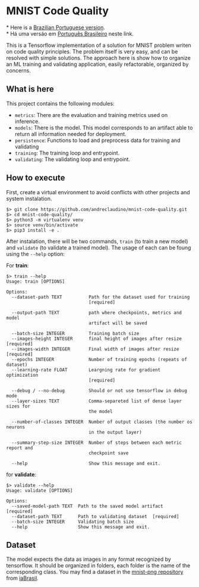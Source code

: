 # MNIST Code Quality

\* Here is a [Brazilian Portuguese version](README.pt-br.md).  
\* Há uma versáo em [Português Brasileiro](README.pt-br.md) neste link.

This is a Tensorflow implementation of a solution for MNIST problem writen on code quality principles. The problem itself is very easy, and can be resolved with simple solutions. The approach here is show how to organize an ML training and validating application, easily refactorable, organized by concerns.

## What is here

This project contains the following modules:

* `metrics`: There are the evaluation and training metrics used on inference.
* `models`: There is the model. This model corresponds to an artifact able to return all information needed for deployment.
* `persistence`: Functions to load and preprocess data for training and validating
* `training`: The training loop and entrypoint.
* `validating`: The validating loop and entrypoint.

## How to execute

First, create a virtual environment to avoid conflicts with other projects and system instalation.

```shell
$> git clone https://github.com/andreclaudino/mnist-code-quality.git
$> cd mnist-code-quality/
$> python3 -m virtualenv venv
$> source venv/bin/activate
$> pip3 install -e .
```

After instalation, there will be two commands, `train` (to train a new model) and `validate` (to validate a trained model). The usage of each can be foung using the `--help` option:

For **train**:

```shell
$> train --help
Usage: train [OPTIONS]

Options:
  --dataset-path TEXT          Path for the dataset used for training
                               [required]

  --output-path TEXT           path where checkpoints, metrics and model
                               artifact will be saved

  --batch-size INTEGER         Training batch size
  --images-height INTEGER      final height of images after resize  [required]
  --images-width INTEGER       Final width of images after resize  [required]
  --epochs INTEGER             Number of training epochs (repeats of dataset)
  --learning-rate FLOAT        Leargning rate for gradient optimization
                               [required]

  --debug / --no-debug         Should or not use tensorflow in debug mode
  --layer-sizes TEXT           Comma-separeted list of dense layer sizes for
                               the model

  --number-of-classes INTEGER  Number of output classes (the number os neurons
                               in the output layer)

  --summary-step-size INTEGER  Number of steps between each metric report and
                               checkpoint save

  --help                       Show this message and exit.

```

for **validate**:

```
$> validate --help
Usage: validate [OPTIONS]

Options:
  --saved-model-path TEXT  Path to the saved model artifact  [required]
  --dataset-path TEXT      Path to validating dataset  [required]
  --batch-size INTEGER     Validating batch size
  --help                   Show this message and exit.

```

## Dataset

The model expects the data as images in any format recognized by tensorflow. It should be organized in folders, each folder is the name of the corresponding class. You may find a dataset in the [mnist-png repository](https://github.com/IABrasil/mnist-png) from [iaBrasil](https://github.com/IABrasil).